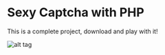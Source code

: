 # Sexy Captcha with PHP

This is a complete project, download and play with it!

![alt tag](https://raw.githubusercontent.com/shahzadthathal/sexy-captcha-php/master/sexy-captcha-php.png)
